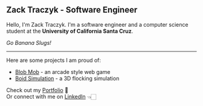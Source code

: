 Zack Traczyk - Software Engineer
---

Hello, I'm Zack Traczyk. I'm a software engineer and a computer science student at the **University of California Santa Cruz**.

*Go Banana Slugs!*

---
Here are some projects I am proud of:

- [Blob Mob](https://xxzbuckxx.github.io/Blob-Mob/) - an arcade style web game
- [Boid Simulation](https://github.com/xxzbuckxx/Boid-Simulation) - a 3D flocking simulation

Check out my [Portfolio](https://zacktraczyk.com) 📝 </br>
Or connect with me on [LinkedIn](https://www.linkedin.com/in/zachary-traczyk-140b541b2/) 👈🏻
